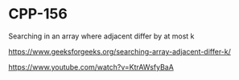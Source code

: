 # CPP-156
Searching in an array where adjacent differ by at most k





https://www.geeksforgeeks.org/searching-array-adjacent-differ-k/


https://www.youtube.com/watch?v=KtrAWsfyBaA

